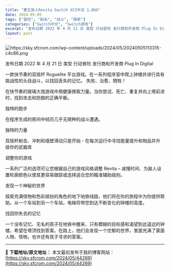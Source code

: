 ```yaml
---
title: "重生旅人Revita Switch XCI中文 1.86G"
date: 2024-05-05
tags: ["冒险", "射击", "战斗", "探索"]
categories: ["Switch中文", "Switch游戏"]
excerpt: "发布日期 2022 年 4 月 21 日 类型 行动冒险 发行商和开发商 Plug In Digital 一款快节奏的双摇杆 Roguelite 平台游戏。在一系列程序室中爬上钟楼并进行具有挑战性的头目战斗，以找回丢失的记忆。 失败、治愈、牺牲！ 在快节奏的玻璃大炮游戏中用健康换取力量。当你尝试、死&hellip;"
layout: post
---
```


<img class="aligncenter" src="https://sky.sfcrom.com/wp-content/uploads/2024/05/20240505113315-c4c86.png" alt="https://sky.sfcrom.com/wp-content/uploads/2024/05/20240505113315-c4c86.png" />

发布日期	2022 年 4 月 21 日
类型	行动冒险
发行商和开发商 Plug In Digital


一款快节奏的双摇杆 Roguelite 平台游戏。在一系列程序室中爬上钟楼并进行具有挑战性的头目战斗，以找回丢失的记忆。
失败、治愈、牺牲！

在快节奏的玻璃大炮游戏中用健康换取力量。当你尝试、死亡、重复并向上塔前进时，找到攻击和防御的正确平衡。

独特的跑步

在程序生成的房间中经历几乎无限种的战斗遭遇。

独特的力量

双摇杆射击、冲刺和墙壁滑动只是开始 - 在每次运行中寻找能量提升和物品并升级你的武器库

调整你的游戏

一系列广泛的选项可让您根据自己的游戏风格调整 Revita – 减慢时间、为敌人设置轮廓颜色以使其更容易跟踪或选择适合您的瞄准辅助级别。

发现一个神秘的世界

探索充满怪物和色彩缤纷的角色的地下地铁线路，他们将在你的旅程中为你提供帮助。从一个车站到另一个车站，电梯将带您到达不断变化的钟楼的高度。

找回你失去的记忆

一个没有记忆、无名的孩子在地铁中醒来，只有模糊的目标感和渴望到达遥远的钟楼，希望在塔顶找到答案。在路上，他们会发现一个忧郁的世界，里面充满了蒙面人物、怪物，也许还有孩子寻求的答案。

---
📖 **下载地址/原文地址：** 本文最初发布于我的博客网站：[https://sky.sfcrom.com/2024/05/44269](https://sky.sfcrom.com/2024/05/44269)
